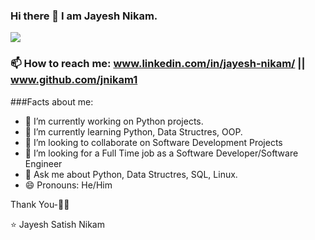 ### Hi there 👋 I am Jayesh Nikam.
![](https://komarev.com/ghpvc/?username=jnikam1)

### 📫 How to reach me: www.linkedin.com/in/jayesh-nikam/ || www.github.com/jnikam1

###Facts about me:

- 🔭 I’m currently working on Python projects.
- 🌱 I’m currently learning Python, Data Structres, OOP.
- 👯 I’m looking to collaborate on Software Development Projects
- 👀 I’m looking for a Full Time job as a Software Developer/Software Engineer
- 💬 Ask me about Python, Data Structres, SQL, Linux. 
- 😄 Pronouns: He/Him

Thank You-🙏🏼

⭐️ Jayesh Satish Nikam

